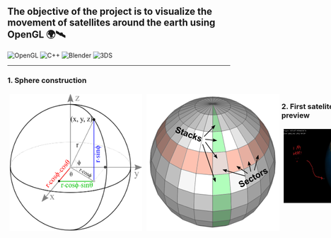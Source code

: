 ## The objective of the project is to visualize the movement of satellites around the earth using OpenGL :earth_africa::artificial_satellite:

![OpenGL](https://img.shields.io/badge/OpenGL-%2352829f.svg?style=for-the-badge&logo=opengl&logoColor=white)
![C++](https://img.shields.io/badge/c++-%23f34b7d.svg?style=for-the-badge&logo=c%2B%2B&logoColor=white)
![Blender](https://img.shields.io/badge/blender-%23F5792A.svg?style=for-the-badge&logo=blender&logoColor=white)
![3DS](https://img.shields.io/badge/3DS-D12228?style=for-the-badge&logo=nintendo-3ds&logoColor=white)

---

### 1. Sphere construction

<div style="display: flex;">
  <img src="./img/gl_sphere01.png" alt="Sectors and stacks of a sphere" width="300px" style="padding: 5px;">
  <img src="./img/gl_sphere02.png" alt="A point on a sphere using sector and stack angles" width="300px" style="padding: 5px;">
<div>

### 2. First satelite preview

<div style="display: flex;">
  <img src="./img/milestone1.jpg" alt="Sectors and stacks of a sphere" width="600px" style="padding: 5px;">
<div>

## Kontrybutorzy :poland: :onion:

<table>
  <tr>
    <td align="center"><a href="https://github.com/szarbartosz"><img src="https://avatars3.githubusercontent.com/u/48298481?s=400&u=f61ccb0f734a51dc2a1115e6478839be62cb2216&v=4" width="100px;" alt=""/><br /><sub><b>Bartosz Szar</b></sub></a><br /></td>
    <td align="center"><a href="https://github.com/pasonjakub"><img src="https://avatars.githubusercontent.com/u/45394303?v=4" width="100px;" alt=""/><br /><sub><b>Jakub Pasoń</b></sub></a><br />
    </td>
  </tr>
</table>
